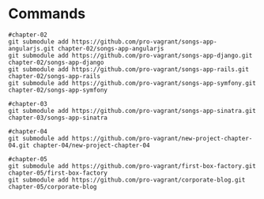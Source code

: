 Commands
========

    #chapter-02
    git submodule add https://github.com/pro-vagrant/songs-app-angularjs.git chapter-02/songs-app-angularjs
    git submodule add https://github.com/pro-vagrant/songs-app-django.git chapter-02/songs-app-django
    git submodule add https://github.com/pro-vagrant/songs-app-rails.git chapter-02/songs-app-rails
    git submodule add https://github.com/pro-vagrant/songs-app-symfony.git chapter-02/songs-app-symfony

    #chapter-03
    git submodule add https://github.com/pro-vagrant/songs-app-sinatra.git chapter-03/songs-app-sinatra

    #chapter-04
    git submodule add https://github.com/pro-vagrant/new-project-chapter-04.git chapter-04/new-project-chapter-04

    #chapter-05
    git submodule add https://github.com/pro-vagrant/first-box-factory.git chapter-05/first-box-factory
    git submodule add https://github.com/pro-vagrant/corporate-blog.git chapter-05/corporate-blog

